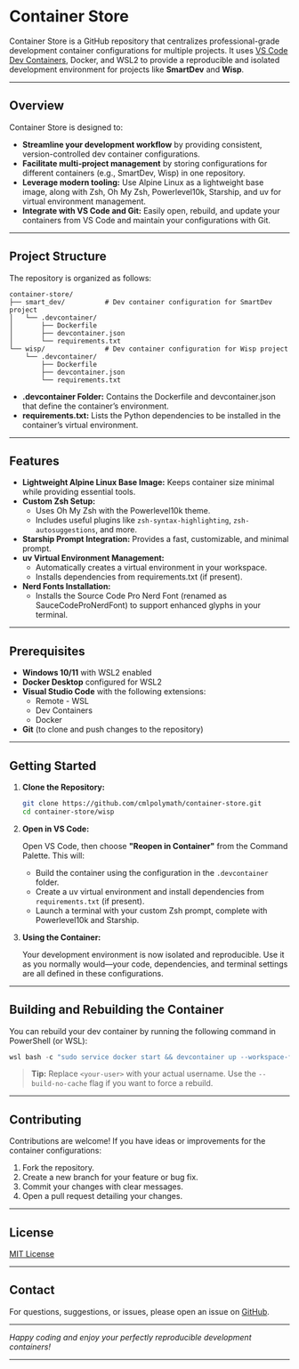 
# Container Store


Container Store is a GitHub repository that centralizes professional-grade development container configurations for multiple projects. It uses [VS Code Dev Containers](https://code.visualstudio.com/docs/remote/containers), Docker, and WSL2 to provide a reproducible and isolated development environment for projects like **SmartDev** and **Wisp**.

---

## Overview

Container Store is designed to:
- **Streamline your development workflow** by providing consistent, version-controlled dev container configurations.
- **Facilitate multi-project management** by storing configurations for different containers (e.g., SmartDev, Wisp) in one repository.
- **Leverage modern tooling:** Use Alpine Linux as a lightweight base image, along with Zsh, Oh My Zsh, Powerlevel10k, Starship, and uv for virtual environment management.
- **Integrate with VS Code and Git:** Easily open, rebuild, and update your containers from VS Code and maintain your configurations with Git.

---

## Project Structure

The repository is organized as follows:

```
container-store/
├── smart_dev/          # Dev container configuration for SmartDev project
│   └── .devcontainer/
│       ├── Dockerfile
│       ├── devcontainer.json
│       └── requirements.txt
└── wisp/               # Dev container configuration for Wisp project
    └── .devcontainer/
        ├── Dockerfile
        ├── devcontainer.json
        └── requirements.txt
```

- **.devcontainer Folder:** Contains the Dockerfile and devcontainer.json that define the container’s environment.
- **requirements.txt:** Lists the Python dependencies to be installed in the container’s virtual environment.

---

## Features

- **Lightweight Alpine Linux Base Image:** Keeps container size minimal while providing essential tools.
- **Custom Zsh Setup:**  
  - Uses Oh My Zsh with the Powerlevel10k theme.  
  - Includes useful plugins like `zsh-syntax-highlighting`, `zsh-autosuggestions`, and more.
- **Starship Prompt Integration:** Provides a fast, customizable, and minimal prompt.
- **uv Virtual Environment Management:**  
  - Automatically creates a virtual environment in your workspace.  
  - Installs dependencies from requirements.txt (if present).
- **Nerd Fonts Installation:**  
  - Installs the Source Code Pro Nerd Font (renamed as SauceCodeProNerdFont) to support enhanced glyphs in your terminal.

---

## Prerequisites

- **Windows 10/11** with WSL2 enabled
- **Docker Desktop** configured for WSL2
- **Visual Studio Code** with the following extensions:
  - Remote - WSL
  - Dev Containers
  - Docker
- **Git** (to clone and push changes to the repository)

---

## Getting Started

1. **Clone the Repository:**

   ```bash
   git clone https://github.com/cmlpolymath/container-store.git
   cd container-store/wisp
   ```

2. **Open in VS Code:**

   Open VS Code, then choose **"Reopen in Container"** from the Command Palette. This will:
   - Build the container using the configuration in the `.devcontainer` folder.
   - Create a uv virtual environment and install dependencies from `requirements.txt` (if present).
   - Launch a terminal with your custom Zsh prompt, complete with Powerlevel10k and Starship.

3. **Using the Container:**

   Your development environment is now isolated and reproducible. Use it as you normally would—your code, dependencies, and terminal settings are all defined in these configurations.

---

##  Building and Rebuilding the Container

You can rebuild your dev container by running the following command in PowerShell (or WSL):

```powershell
wsl bash -c "sudo service docker start && devcontainer up --workspace-folder /home/<your-user>/container_store/wisp && code --remote dev-container+$(wslpath -w /home/<your-user>/container_store/wisp)"
```

> **Tip:** Replace `<your-user>` with your actual username. Use the `--build-no-cache` flag if you want to force a rebuild.

---

## Contributing

Contributions are welcome! If you have ideas or improvements for the container configurations:

1. Fork the repository.
2. Create a new branch for your feature or bug fix.
3. Commit your changes with clear messages.
4. Open a pull request detailing your changes.

---

## License

[MIT License](LICENSE)

---

## Contact

For questions, suggestions, or issues, please open an issue on [GitHub](https://github.com/cmlpolymath/container-store/issues).

---

*Happy coding and enjoy your perfectly reproducible development containers!*

---